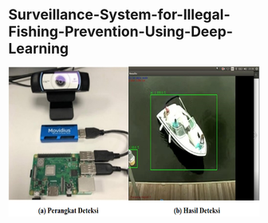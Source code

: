 # Surveillance-System-for-Illegal-Fishing-Prevention-Using-Deep-Learning


<p align="center">
  <img width="700" height="300" src="https://github.com/aguspray001/Surveillance-System-for-Illegal-Fishing-Prevention-Using-Deep-Learning/blob/master/openvino.png">
</p>
